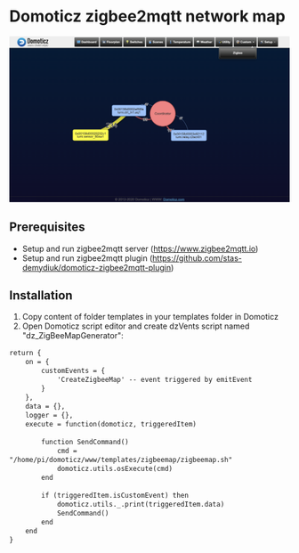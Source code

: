 # Domoticz zigbee2mqtt network map
<img src="screenshot.png"></img>

## Prerequisites
- Setup and run zigbee2mqtt server (https://www.zigbee2mqtt.io)
- Setup and run zigbee2mqtt plugin (https://github.com/stas-demydiuk/domoticz-zigbee2mqtt-plugin)

## Installation
1. Copy content of folder templates in your templates folder in Domoticz 
2. Open Domoticz script editor and create dzVents script named "dz_ZigBeeMapGenerator":

```
return {
	on = {
		customEvents = {
			'CreateZigbeeMap' -- event triggered by emitEvent
		}
	},
	data = {},
	logger = {},
	execute = function(domoticz, triggeredItem)
	    
	    function SendCommand()
            cmd = "/home/pi/domoticz/www/templates/zigbeemap/zigbeemap.sh"
            domoticz.utils.osExecute(cmd)
        end  
	    
		if (triggeredItem.isCustomEvent) then
			domoticz.utils._.print(triggeredItem.data)
			SendCommand()
		end
	end
}

```

